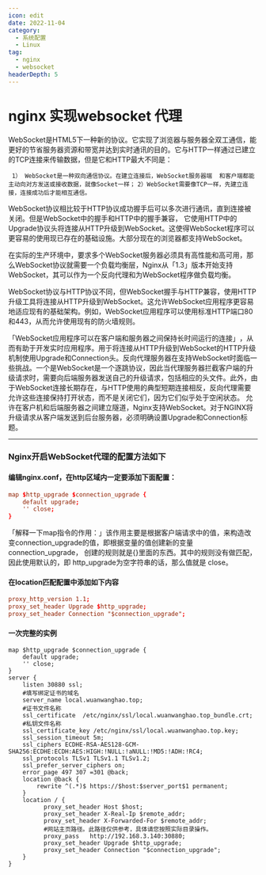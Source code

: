 ```yaml
---
icon: edit
date: 2022-11-04
category:
  - 系统配置
  - Linux
tag:
  - nginx 
  - websocket
headerDepth: 5
---
```



# nginx 实现websocket 代理
WebSocket是HTML5下一种新的协议。它实现了浏览器与服务器全双工通信，能更好的节省服务器资源和带宽并达到实时通讯的目的。它与HTTP一样通过已建立的TCP连接来传输数据，但是它和HTTP最大不同是：

``` 1） WebSocket是一种双向通信协议。在建立连接后，WebSocket服务器端  和客户端都能主动向对方发送或接收数据，就像Socket一样；```
```2）WebSocket需要像TCP一样，先建立连接，连接成功后才能相互通信。```

WebSocket协议相比较于HTTP协议成功握手后可以多次进行通讯，直到连接被关闭。但是WebSocket中的握手和HTTP中的握手兼容， 它使用HTTP中的Upgrade协议头将连接从HTTP升级到WebSocket。这使得WebSocket程序可以更容易的使用现已存在的基础设施。大部分现在的浏览器都支持WebSocket。

在实际的生产环境中，要求多个WebSocket服务器必须具有高性能和高可用，那么WebSocket协议就需要一个负载均衡层，Nginx从​「1.3」​版本开始支持WebSocket，其可以作为一个反向代理和为WebSocket程序做负载均衡。

WebSocket协议与HTTP协议不同，但WebSocket握手与HTTP兼容，使用HTTP升级工具将连接从HTTP升级到WebSocket。这允许WebSocket应用程序更容易地适应现有的基础架构。例如，WebSocket应用程序可以使用标准HTTP端口80和443，从而允许使用现有的防火墙规则。

​「WebSocket应用程序可以在客户端和服务器之间保持长时间运行的连接」​，从而有助于开发实时应用程序。用于将连接从HTTP升级到WebSocket的HTTP升级机制使用Upgrade和Connection头。反向代理服务器在支持WebSocket时面临一些挑战。一个是WebSocket是一个逐跳协议，因此当代理服务器拦截客户端的升级请求时，需要向后端服务器发送自己的升级请求，包括相应的头文件。此外，由于WebSocket连接长期存在，与HTTP使用的典型短期连接相反，反向代理需要允许这些连接保持打开状态，而不是关闭它们，因为它们似乎处于空闲状态。
允许在客户机和后端服务器之间建立隧道，Nginx支持WebSocket。对于NGINX将升级请求从客户端发送到后台服务器，必须明确设置Upgrade和Connection标题。

-----------------------------------
### Nginx开启WebSocket代理的配置方法如下

#### 编辑nginx.conf，在http区域内一定要添加下面配置：
```conf
map $http_upgrade $connection_upgrade {
    default upgrade;
    '' close;
}
```
「解释一下map指令的作用：」​该作用主要是根据客户端请求中的值，来构造改变connection_upgrade的值，即根据变量的值创建新的变量connection_upgrade， 创建的规则就是{}里面的东西。其中的规则没有做匹配，因此使用默认的，即 http_upgrade为空字符串的话，那么值就是 close。
#### 在location匹配配置中添加如下内容
```conf
proxy_http_version 1.1;
proxy_set_header Upgrade $http_upgrade;
proxy_set_header Connection "$connection_upgrade";
```
#### 一次完整的实例
```
map $http_upgrade $connection_upgrade {
    default upgrade;
    '' close;
}
server {
    listen 30880 ssl;
    #填写绑定证书的域名
    server_name local.wuanwanghao.top; 
    #证书文件名称
    ssl_certificate  /etc/nginx/ssl/local.wuanwanghao.top_bundle.crt; 
    #私钥文件名称
    ssl_certificate_key /etc/nginx/ssl/local.wuanwanghao.top.key; 
    ssl_session_timeout 5m;
    ssl_ciphers ECDHE-RSA-AES128-GCM-SHA256:ECDHE:ECDH:AES:HIGH:!NULL:!aNULL:!MD5:!ADH:!RC4;
    ssl_protocols TLSv1 TLSv1.1 TLSv1.2;
    ssl_prefer_server_ciphers on;
    error_page 497 307 =301 @back; 
    location @back {
        rewrite ^(.*)$ https://$host:$server_port$1 permanent;
    }
    location / {
          proxy_set_header Host $host;
          proxy_set_header X-Real-Ip $remote_addr;
          proxy_set_header X-Forwarded-For $remote_addr;
          #网站主页路径。此路径仅供参考，具体请您按照实际目录操作。  
          proxy_pass   http://192.168.3.140:30880;
          proxy_set_header Upgrade $http_upgrade;
          proxy_set_header Connection "$connection_upgrade";
    }
}

```